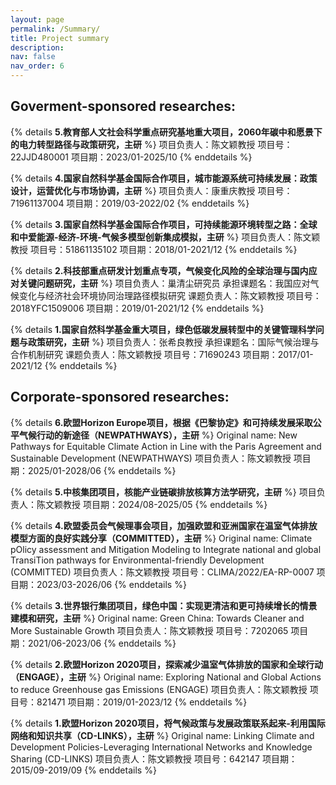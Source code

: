 ```yaml
---
layout: page
permalink: /Summary/
title: Project summary
description: 
nav: false
nav_order: 6
---
```

## Goverment-sponsored researches:

{% details **5.教育部人文社会科学重点研究基地重大项目，2060年碳中和愿景下的电力转型路径与政策研究，主研** %}
    项目负责人：陈文颖教授
    项目号：22JJD480001
    项目期：2023/01-2025/10
{% enddetails %}

{% details **4.国家自然科学基金国际合作项目，城市能源系统可持续发展：政策设计，运营优化与市场协调，主研** %}
    项目负责人：康重庆教授
    项目号：71961137004
    项目期：2019/03-2022/02
{% enddetails %}

{% details **3.国家自然科学基金国际合作项目，可持续能源环境转型之路：全球和中爱能源-经济-环境-气候多模型创新集成模拟，主研** %}
    项目负责人：陈文颖教授
    项目号：51861135102
    项目期：2018/01-2021/12
{% enddetails %}

{% details **2.科技部重点研发计划重点专项，气候变化风险的全球治理与国内应对关键问题研究，主研** %}
    项目负责人：巢清尘研究员
    承担课题名：我国应对气候变化与经济社会环境协同治理路径模拟研究
    课题负责人：陈文颖教授
    项目号：2018YFC1509006
    项目期：2019/01-2021/12
{% enddetails %}

{% details **1.国家自然科学基金重大项目，绿色低碳发展转型中的关键管理科学问题与政策研究，主研** %}
    项目负责人：张希良教授
    承担课题名：国际气候治理与合作机制研究
    课题负责人：陈文颖教授
    项目号：71690243
    项目期：2017/01-2021/12
{% enddetails %}

## Corporate-sponsored researches:

{% details **6.欧盟Horizon Europe项目，根据《巴黎协定》和可持续发展采取公平气候行动的新途径（NEWPATHWAYS），主研** %}
    Original name: New Pathways for Equitable Climate Action in Line with the Paris Agreement and Sustainable Development (NEWPATHWAYS)
    项目负责人：陈文颖教授
    项目期：2025/01-2028/06
{% enddetails %}

{% details **5.中核集团项目，核能产业链碳排放核算方法学研究，主研** %}
    项目负责人：陈文颖教授
    项目期：2024/08-2025/05
{% enddetails %}

{% details **4.欧盟委员会气候理事会项目，加强欧盟和亚洲国家在温室气体排放模型方面的良好实践分享（COMMITTED），主研** %}
    Original name: Climate pOlicy assessment and Mitigation Modeling to Integrate national and global TransiTion pathways for Environmental-friendly Development (COMMITTED)
    项目负责人：陈文颖教授
    项目号：CLIMA/2022/EA-RP-0007
    项目期：2023/03-2026/06
{% enddetails %}

{% details **3.世界银行集团项目，绿色中国：实现更清洁和更可持续增长的情景建模和研究，主研** %}
    Original name: Green China: Towards Cleaner and More Sustainable Growth
    项目负责人：陈文颖教授
    项目号：7202065
    项目期：2021/06-2023/06
{% enddetails %}

{% details **2.欧盟Horizon 2020项目，探索减少温室气体排放的国家和全球行动（ENGAGE），主研** %}
    Original name: Exploring National and Global Actions to reduce Greenhouse gas Emissions (ENGAGE)
    项目负责人：陈文颖教授
    项目号：821471
    项目期：2019/01-2023/12
{% enddetails %}

{% details **1.欧盟Horizon 2020项目，将气候政策与发展政策联系起来-利用国际网络和知识共享（CD-LINKS），主研** %}
    Original name: Linking Climate and Development Policies-Leveraging International Networks and Knowledge Sharing (CD-LINKS)
    项目负责人：陈文颖教授
    项目号：642147
    项目期：2015/09-2019/09
{% enddetails %}
